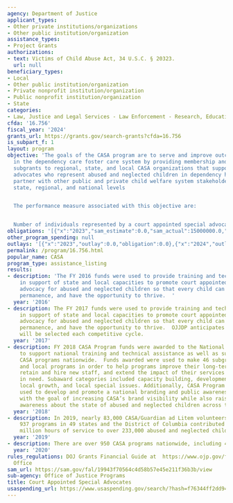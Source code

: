 ```yaml
---
agency: Department of Justice
applicant_types:
- Other private institutions/organizations
- Other public institution/organization
assistance_types:
- Project Grants
authorizations:
- text: Victims of Child Abuse Act, 34 U.S.C. § 20323.
  url: null
beneficiary_types:
- Local
- Other public institution/organization
- Private nonprofit institution/organization
- Public nonprofit institution/organization
- State
categories:
- Law, Justice and Legal Services - Law Enforcement - Research, Education, Training
cfda: '16.756'
fiscal_year: '2024'
grants_url: https://grants.gov/search-grants?cfda=16.756
is_subpart_f: 1
layout: program
objective: 'The goals of the CASA program are to serve and improve outcomes for children
  in the dependency care foster care system by providing membership and accreditation
  subgrants to regional, state, and local CASA organizations that support volunteer
  advocates who represent abused and neglected children in dependency hearings and
  partner with other public and private child welfare system stakeholders at the local,
  state, regional, and national levels


  The performance measure associated with this objective are:


  Number of individuals represented by a court appointed special advocate'
obligations: '[{"x":"2023","sam_estimate":0.0,"sam_actual":15000000.0,"usa_spending_actual":0.0},{"x":"2024","sam_estimate":0.0,"sam_actual":14981626.0,"usa_spending_actual":25337895.0},{"x":"2025","sam_estimate":0.0,"sam_actual":0.0,"usa_spending_actual":0.0}]'
other_program_spending: null
outlays: '[{"x":"2023","outlay":0.0,"obligation":0.0},{"x":"2024","outlay":0.0,"obligation":25337895.0},{"x":"2025","outlay":0.0,"obligation":0.0}]'
permalink: /program/16.756.html
popular_name: CASA
program_type: assistance_listing
results:
- description: 'The FY 2016 funds were used to provide training and technical assistance
    in support of state and local capacities to promote court appointed volunteer
    advocacy for abused and neglected children so that every child can be safe, establish
    permanence, and have the opportunity to thrive.  '
  year: '2016'
- description: The FY 2017 funds were used to provide training and technical assistance
    in support of state and local capacities to promote court appointed volunteer
    advocacy for abused and neglected children so that every child can be safe, establish
    permanence, and have the opportunity to thrive.  OJJDP anticipates that one application
    will be selected each competitive cycle.
  year: '2017'
- description: FY 2018 CASA Program funds were awarded to the National CASA Association
    to support national training and technical assistance as well as subgrants for
    CASA programs nationwide.  Funds awarded were used to make 46 subgrants to state
    and local programs in order to help programs improve their long-term viability,
    retain and hire new staff, and extend the impact of their services to children
    in need. Subaward categories included capacity building, development, growth,
    local growth, and local special issues. Additionally, CASA Program funds were
    used to develop and promote a national branding and public awareness campaign
    with the goal of increasing CASA’s brand visibility while also raising public
    awareness about the state of abused and neglected children across the country.
  year: '2018'
- description: In 2019, nearly 83,000 CASA/Guardian ad Litem volunteers working through
    937 programs in 49 states and the District of Columbia contributed more than 5.2
    million hours of service to over 233,000 abused and neglected children.
  year: '2019'
- description: There are over 950 CASA programs nationwide, including 45 state offices.
  year: '2020'
rules_regulations: DOJ Grants Financial Guide at  https://www.ojp.gov/funding/financialguidedoj/overview.
  Office
sam_url: https://sam.gov/fal/19943f70564c4d58b57e45e211f36b3b/view
sub-agency: Office of Justice Programs
title: Court Appointed Special Advocates
usaspending_url: https://www.usaspending.gov/search/?hash=f76344ff2dd940fcb9f54ef481d8dea0
---
```

